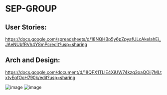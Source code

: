 # SEP-GROUP

## User Stories: 
https://docs.google.com/spreadsheets/d/18NQHBp5y6pZpyafULcAkeIahEi_JAeNUbfRVh4Y8mPc/edit?usp=sharing


## Arch and Design: 
https://docs.google.com/document/d/18QFX1TLIE4XiUW74kzq3oaQOij7MLtxtvEqfOoH790k/edit?usp=sharing

![image](https://user-images.githubusercontent.com/55001338/193941971-b4c68a5a-0a13-4eb6-b634-8b792628a233.png)
![image](https://user-images.githubusercontent.com/55001338/193945527-a2166740-c95c-4131-985b-c256723338f6.png)

